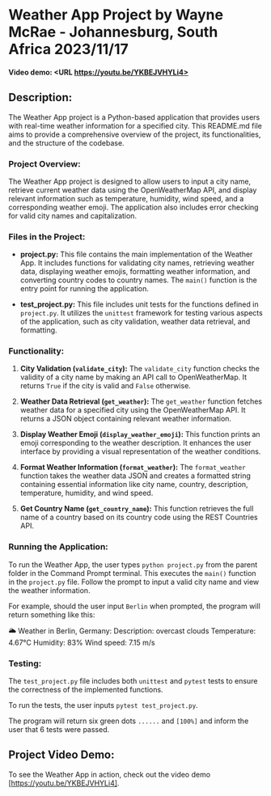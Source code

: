 # Weather App Project by Wayne McRae - Johannesburg, South Africa 2023/11/17
#### Video demo: <URL https://youtu.be/YKBEJVHYLi4>

## Description:

The Weather App project is a Python-based application that provides users with real-time weather information for a specified city. This README.md file aims to provide a comprehensive overview of the project, its functionalities, and the structure of the codebase.

### Project Overview:

The Weather App project is designed to allow users to input a city name, retrieve current weather data using the OpenWeatherMap API, and display relevant information such as temperature, humidity, wind speed, and a corresponding weather emoji. The application also includes error checking for valid city names and capitalization.

### Files in the Project:

- **project.py:** This file contains the main implementation of the Weather App. It includes functions for validating city names, retrieving weather data, displaying weather emojis, formatting weather information, and converting country codes to country names. The `main()` function is the entry point for running the application.

- **test_project.py:** This file includes unit tests for the functions defined in `project.py`. It utilizes the `unittest` framework for testing various aspects of the application, such as city validation, weather data retrieval, and formatting.

### Functionality:

1. **City Validation (`validate_city`):** The `validate_city` function checks the validity of a city name by making an API call to OpenWeatherMap. It returns `True` if the city is valid and `False` otherwise.

2. **Weather Data Retrieval (`get_weather`):** The `get_weather` function fetches weather data for a specified city using the OpenWeatherMap API. It returns a JSON object containing relevant weather information.

3. **Display Weather Emoji (`display_weather_emoji`):** This function prints an emoji corresponding to the weather description. It enhances the user interface by providing a visual representation of the weather conditions.

4. **Format Weather Information (`format_weather`):** The `format_weather` function takes the weather data JSON and creates a formatted string containing essential information like city name, country, description, temperature, humidity, and wind speed.

5. **Get Country Name (`get_country_name`):** This function retrieves the full name of a country based on its country code using the REST Countries API.

### Running the Application:

To run the Weather App, the user types `python project.py` from the parent folder in the Command Prompt terminal. This executes the `main()` function in the `project.py` file. Follow the prompt to input a valid city name and view the weather information.

For example, should the user input `Berlin` when prompted, the program will return something like this:

🌥️
Weather in Berlin, Germany:
Description: overcast clouds
Temperature: 4.67°C
Humidity: 83%
Wind speed: 7.15 m/s

### Testing:

The `test_project.py` file includes both `unittest` and `pytest` tests to ensure the correctness of the implemented functions.

To run the tests, the user inputs `pytest test_project.py`.

The program will return six green dots `......` and `[100%]` and inform the user that 6 tests were passed.

## Project Video Demo:

To see the Weather App in action, check out the video demo [https://youtu.be/YKBEJVHYLi4].